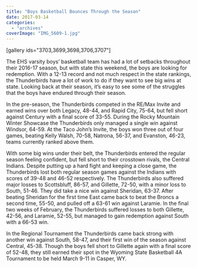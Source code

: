 ```yaml
---
title: "Boys Basketball Bounces Through the Season"
date: 2017-03-14
categories: 
  - "archives"
coverImage: "IMG_5609-1.jpg"
---
```


\[gallery ids="3703,3699,3698,3706,3707"\]

The EHS varsity boys’ basketball team has had a lot of setbacks throughout their 2016-17 season, but with state this weekend, the boys are looking for redemption. With a 12-13 record and not much respect in the state rankings, the Thunderbirds have a lot of work to do if they want to see big wins at state. Looking back at their season, it’s easy to see some of the struggles that the boys have endured through their season.

In the pre-season, the Thunderbirds competed in the RE/Max Invite and earned wins over both Legacy, 48-44, and Rapid City, 75-64, but fell short against Century with a final score of 33-55. During the Rocky Mountain Winter Showcase the Thunderbirds only managed a single win against Windsor, 64-59. At the Taco John’s Invite, the boys won three out of four games, beating Kelly Walsh, 70-58, Natrona, 56-37, and Evanston, 46-23, teams currently ranked above them.

With some big wins under their belt, the Thunderbirds entered the regular season feeling confident, but fell short to their crosstown rivals, the Central Indians. Despite putting up a hard fight and keeping a close game, the Thunderbirds lost both regular season games against the Indians with scores of 39-48 and 46-52 respectively. The Thunderbirds also suffered major losses to Scottsbluff, 86-57, and Gillette, 72-50, with a minor loss to South, 51-46. They did take a nice win against Sheridan, 63-37. After beating Sheridan for the first time East came back to beat the Broncs a second time, 55-50, and pulled off a 63-61 win against Laramie. In the final two weeks of February, the Thunderbirds suffered losses to both Gillette, 42-56, and Laramie, 52-55, but managed to gain redemption against South with a 66-53 win.

In the Regional Tournament the Thunderbirds came back strong with another win against South, 58-47, and their first win of the season against Central, 45-38. Though the boys fell short to Gillette again with a final score of 52-48, they still earned their spot in the Wyoming State Basketball 4A Tournament to be held March 9-11 in Casper, WY.
